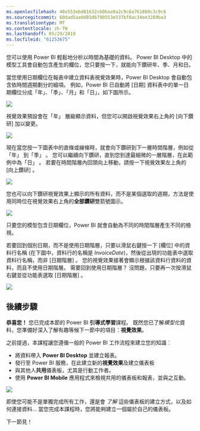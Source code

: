 ```yaml
---
ms.openlocfilehash: 48e553ebd81632cb0baa9a2c9c6a761860c3c9c6
ms.sourcegitcommit: 60dad5aa0d85db790553e537bf8ac34ee3289ba3
ms.translationtype: MT
ms.contentlocale: zh-TW
ms.lasthandoff: 05/29/2019
ms.locfileid: "61253675"
---
```

您可以使用 Power BI 輕鬆地分析以時間為基礎的資料。 Power BI Desktop 中的模型工具會自動包含產生的欄位，您只要按一下，就能向下鑽研年、季、月和日。  

當您使用日期欄位在報表中建立資料表視覺效果時，Power BI Desktop 會自動包含依時間週期劃分的細項。 例如，Power BI 已自動將 [日期]  資料表中的單一日期欄位分成「年」、「季」、「月」和「日」，如下圖所示。

![](media/2-6a-explore-time-based-data/2-6a_1.png)

視覺效果預設會在「年」  層級顯示資料，但您可以開啟視覺效果右上角的 [向下鑽研]  加以變更。

![](media/2-6a-explore-time-based-data/2-6a_2.png)

現在當您按一下圖表中的直條或線條時，就會向下鑽研到下一層時間階層，例如從「年」  到「季」  。 您可以繼續向下鑽研，直到您到達最細微的一層階層，在此範例中為「日」  。 若要在時間階層內回頭向上移動，請按一下視覺效果左上角的 [向上鑽研]  。

![](media/2-6a-explore-time-based-data/2-6a_3.png)

您也可以向下鑽研視覺效果上顯示的所有資料，而不是某個選取的週期，方法是使用同時位在視覺效果右上角的**全部鑽研**雙箭號圖示。

![](media/2-6a-explore-time-based-data/2-6a_4.png)

只要您的模型包含日期欄位，Power BI 就會自動為不同的時間階層產生不同的檢視。

若要回到個別日期，而不是使用日期階層，只要以滑鼠右鍵按一下 [欄位]  中的資料行名稱 (在下圖中，資料行的名稱是 *InvoiceDate*)，然後從出現的功能表中選取資料行名稱，而非 [日期階層]  。 您的視覺效果接著會顯示根據該資料行資料的資料，而且不使用日期階層。 需要回到使用日期階層？ 沒問題，只要再一次按滑鼠右鍵並從功能表選取 [日期階層]  。

![](media/2-6a-explore-time-based-data/2-6a_5.png)

## <a name="next-steps"></a>後續步驟
**恭喜您！** 您已完成本節的 Power BI **引導式學習**課程。 既然您已了解*模型化*資料，您準備好深入了解有趣等候下一節中的項目：**視覺效果**。

之前提過，本課程讓您遵循一般的 Power BI 工作流程來建立您的知識︰

* 將資料帶入 **Power BI Desktop** 並建立報表。
* 發行至 Power BI 服務，在此建立新的**視覺效果**及建立儀表板
* 與其他人**共用**儀表板，尤其是行動工作者。
* 使用 **Power BI Mobile** 應用程式來檢視共用的儀表板和報表，並與之互動。

![](media/2-6a-explore-time-based-data/c0a1_1.png)

即使您可能不是單獨完成所有工作，還是會 *了解* 這些儀表板的建立方式，以及如何連接資料... 當您完成本課程時，您將能夠建立一個屬於自己的儀表板。

下一節見！

